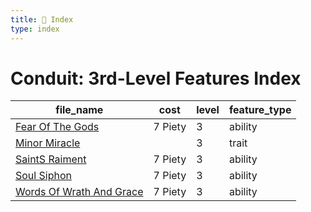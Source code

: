 ```yaml
---
title: 📑 Index
type: index
---
```


# Conduit: 3rd-Level Features Index

| file_name                                                       | cost    | level | feature_type |
| --------------------------------------------------------------- | ------- | ----- | ------------ |
| [Fear Of The Gods](../Fear%20Of%20The%20Gods)                   | 7 Piety | 3     | ability      |
| [Minor Miracle](../Minor%20Miracle)                             |         | 3     | trait        |
| [SaintS Raiment](../SaintS%20Raiment)                           | 7 Piety | 3     | ability      |
| [Soul Siphon](../Soul%20Siphon)                                 | 7 Piety | 3     | ability      |
| [Words Of Wrath And Grace](../Words%20Of%20Wrath%20And%20Grace) | 7 Piety | 3     | ability      |
